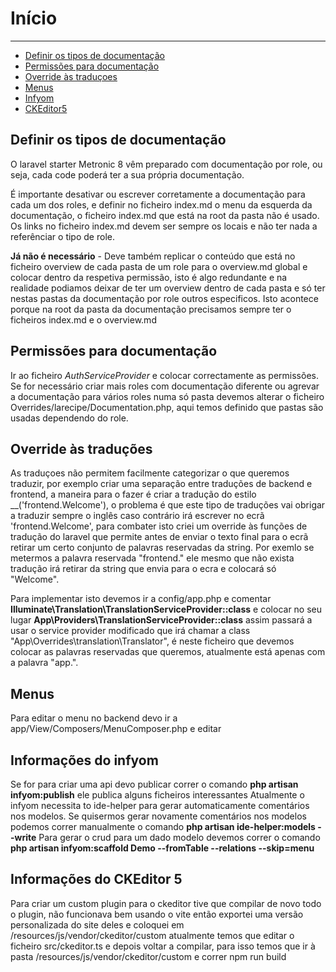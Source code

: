 # Início

---

- [Definir os tipos de documentação](#tipos-documentacao)
- [Permissões para documentação](#documentacao-permissoes)
- [Override às traduçoes](#override-translations)
- [Menus](#imenus)
- [Infyom](#infyom-documentacao)
- [CKEditor5](#ckeditor-documentacao)

<a name="tipos-documentacao"></a>
## Definir os tipos de documentação

O laravel starter Metronic 8 vêm preparado com documentação por role, ou seja, cada code poderá ter a sua própria documentação.

É importante desativar ou escrever corretamente a documentação para cada um dos roles, e definir no ficheiro index.md o menu da esquerda da documentação, o ficheiro index.md que está na root da pasta não é usado.
Os links no ficheiro index.md devem ser sempre os locais e não ter nada a referênciar o tipo de role.

**Já não é necessário** - Deve também replicar o conteúdo que está no ficheiro overview de cada pasta de um role para o overview.md global e colocar dentro da respetiva permissão, isto é algo redundante e na realidade podiamos deixar de ter um overview dentro de cada pasta e só ter nestas pastas da documentação por role outros especificos. Isto acontece porque na root da pasta da documentação precisamos sempre ter o ficheiros index.md e o overview.md


<a name="documentacao-permissoes"></a>
## Permissões para documentação

Ir ao ficheiro *AuthServiceProvider* e colocar correctamente as permissões. Se for necessário criar mais roles com documentação diferente ou agrevar a documentação para vários roles numa só pasta devemos alterar o ficheiro Overrides/larecipe/Documentation.php, aqui temos definido que pastas são usadas dependendo do role.


<a name="override-translations"></a>
## Override às traduções

As traduçoes não permitem facilmente categorizar o que queremos traduzir, por exemplo criar uma separação entre traduções de backend e frontend, a maneira para o fazer é criar a tradução do estilo __('frontend.Welcome'), o problema é que este tipo de traduções vai obrigar a traduzir sempre o inglês caso contrário irá escrever no ecrã 'frontend.Welcome', para combater isto criei um override às funções de tradução do laravel que permite antes de enviar o texto final para o ecrã retirar um certo conjunto de palavras reservadas da string. Por exemlo se metermos a palavra reservada "frontend." ele mesmo que não exista tradução irá retirar da string que envia para o ecra e colocará só "Welcome".

Para implementar isto devemos ir a config/app.php e comentar **Illuminate\Translation\TranslationServiceProvider::class** e colocar no seu lugar **App\Providers\TranslationServiceProvider::class** assim passará a usar o service provider modificado que irá chamar a class "App\Overrides\translation\Translator", é neste ficheiro que devemos colocar as palavras reservadas que queremos, atualmente está apenas com a palavra "app.". 

<a name="menus"></a>
## Menus

Para editar o menu no backend devo ir a app/View/Composers/MenuComposer.php e editar

<a name="infyom-documentacao"></a>
## Informações do infyom

Se for para criar uma api devo publicar correr o comando **php artisan infyom:publish** ele publica alguns ficheiros interessantes
Atualmente o infyom necessita to ide-helper para gerar automaticamente comentários nos modelos.
Se quisermos gerar novamente comentários nos modelos podemos correr manualmente o comando **php artisan ide-helper:models --write**
Para gerar o crud para um dado modelo devemos correr o comando **php artisan infyom:scaffold Demo --fromTable --relations --skip=menu**

<a name="ckeditor-documentacao"></a>
## Informações do CKEditor 5

Para criar um custom plugin para o ckeditor tive que compilar de novo todo o plugin, não funcionava bem usando o vite então exportei uma versão personalizada do site deles e coloquei em /resources/js/vendor/ckeditor/custom atualmente temos que editar o ficheiro src/ckeditor.ts e depois voltar a compilar, para isso temos que ir à pasta /resources/js/vendor/ckeditor/custom e correr npm run build
  



